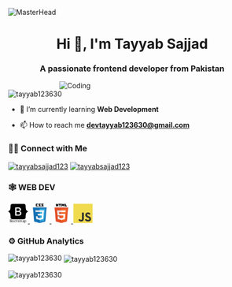 ![MasterHead](https://jayamwebsolutions.com/img/website.gif)
<h1 align="center">Hi 👋, I'm Tayyab Sajjad</h1>
<h3 align="center">A passionate frontend developer from Pakistan</h3>
<img align="right" alt="Coding" width="400" src="https://cdn.dribbble.com/users/1059583/screenshots/4171367/coding-freak.gif">

<p align="left"> <img src="https://komarev.com/ghpvc/?username=tayyab123630&label=Profile%20views&color=0e75b6&style=flat" alt="tayyab123630" /> </p>

- 🌱 I’m currently learning **Web Development**

- 📫 How to reach me **devtayyab123630@gmail.com**

<h3 align="left">🤝🏻  Connect with Me</h3>
<p align="left">
<a href="https://twitter.com/tayyabsajjad123" target="blank"><img align="center" src="https://raw.githubusercontent.com/rahuldkjain/github-profile-readme-generator/master/src/images/icons/Social/twitter.svg" alt="tayyabsajjad123" height="30" width="40" /></a>
<a href="https://www.linkedin.com/Tayyabsajjad123" target="blank"><img align="center" src="https://raw.githubusercontent.com/rahuldkjain/github-profile-readme-generator/master/src/images/icons/Social/linkedin.svg" alt="tayyabsajjad123" height="30" width="40" /></a>
</p>

<h3 align="left">🕸️ WEB DEV</h3>
<p align="left"> <a href="https://getbootstrap.com" target="_blank" rel="noreferrer"> <img src="https://raw.githubusercontent.com/devicons/devicon/master/icons/bootstrap/bootstrap-plain-wordmark.svg" alt="bootstrap" width="40" height="40"/> </a> <a href="https://www.w3schools.com/css/" target="_blank" rel="noreferrer"> <img src="https://raw.githubusercontent.com/devicons/devicon/master/icons/css3/css3-original-wordmark.svg" alt="css3" width="40" height="40"/> </a> <a href="https://www.w3.org/html/" target="_blank" rel="noreferrer"> <img src="https://raw.githubusercontent.com/devicons/devicon/master/icons/html5/html5-original-wordmark.svg" alt="html5" width="40" height="40"/> </a> <a href="https://developer.mozilla.org/en-US/docs/Web/JavaScript" target="_blank" rel="noreferrer"> <img src="https://raw.githubusercontent.com/devicons/devicon/master/icons/javascript/javascript-original.svg" alt="javascript" width="40" height="40"/> </a> </p>
<h3 align="left">⚙️ GitHub Analytics</h3>
<p><img align="left" src="https://github-readme-stats.vercel.app/api/top-langs?username=tayyab123630&show_icons=true&locale=en&layout=compact" alt="tayyab123630" /></p>

<p>&nbsp;<img align="center" src="https://github-readme-stats.vercel.app/api?username=tayyab123630&show_icons=true&locale=en" alt="tayyab123630" /></p>

<p><img align="center" src="https://github-readme-streak-stats.herokuapp.com/?user=tayyab123630&" alt="tayyab123630" /></p>
